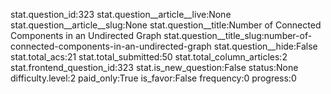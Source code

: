 stat.question_id:323
stat.question__article__live:None
stat.question__article__slug:None
stat.question__title:Number of Connected Components in an Undirected Graph
stat.question__title_slug:number-of-connected-components-in-an-undirected-graph
stat.question__hide:False
stat.total_acs:21
stat.total_submitted:50
stat.total_column_articles:2
stat.frontend_question_id:323
stat.is_new_question:False
status:None
difficulty.level:2
paid_only:True
is_favor:False
frequency:0
progress:0
